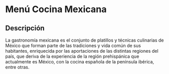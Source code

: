 # Menú Cocina Mexicana

## Descripción
La gastronomía mexicana es el conjunto de platillos y técnicas culinarias de México que forman parte de las tradiciones y vida común de sus habitantes, enriquecida por las aportaciones de las distintas regiones del país, que deriva de la experiencia de la región prehispánica que actualmente es México, con la cocina española de la península ibérica, entre otras. 

